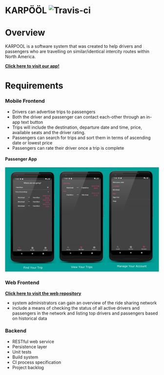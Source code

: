 # KARPÖÖL ![Travis-ci](https://travis-ci.com/ECSE321-Fall2018/t14.svg?token=GZjL5n7oSgTkjMWgPevs&branch=master)

# Overview

KARPOOL is a software system that was created to help drivers and passengers who are travelling on
similar/identical intercity routes within North America.

**[Click here to visit our app!](https://karpool-spring-14.herokuapp.com/)** 


# Requirements

### Mobile Frontend
* Drivers can advertise trips to passengers
* Both the driver and passenger can contact each-other through an in-app text button
* Trips will include the destination, departure date and time, price, available seats and the driver rating.
* Passengers can search for trips and sort them in terms of ascending date or lowest price
* Passengers can rate their driver once a trip is complete

#### Passenger App

![Banner](media/passengerBanner.png)



### Web Frontend

**[Click here to visit the web repository](https://github.com/ECSE321-Fall2018/t14-web)**

* system administrators can gain an overview of the ride sharing network
* include a means of checking the status of all active drivers and passengers in the
network and listing top drivers and passengers based on historical data

### Backend
* RESTful web service
* Persistence layer
* Unit tests
* Build system
* CI process specification
* Project backlog
